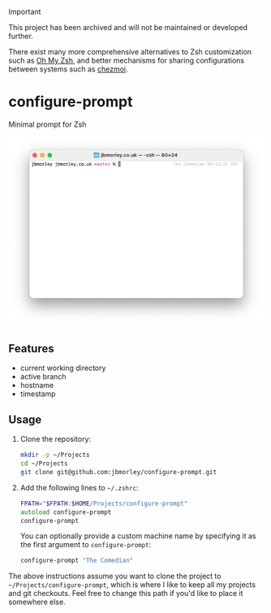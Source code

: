 > [!IMPORTANT]
> 
> This project has been archived and will not be maintained or developed further.
>
> There exist many more comprehensive alternatives to Zsh customization such as [Oh My Zsh](https://ohmyz.sh), and better mechanisms for sharing configurations between systems such as [chezmoi](https://www.chezmoi.io).

# configure-prompt

Minimal prompt for Zsh

![Screenshot of terminal using configure-prompt](terminal.png)

## Features

- current working directory
- active branch
- hostname
- timestamp

## Usage

1. Clone the repository:

   ```zsh
   mkdir -p ~/Projects
   cd ~/Projects
   git clone git@github.com:jbmorley/configure-prompt.git
   ```

2. Add the following lines to `~/.zshrc`:

   ```zsh
   FPATH="$FPATH:$HOME/Projects/configure-prompt"
   autoload configure-prompt
   configure-prompt
   ```
   
   You can optionally provide a custom machine name by specifying it as the first argument to `configure-prompt`:
   
   ```zsh
   configure-prompt "The Comedian"
   ```

The above instructions assume you want to clone the project to `~/Projects/configure-prompt`, which is where I like to keep all my projects and git checkouts. Feel free to change this path if you'd like to place it somewhere else.
